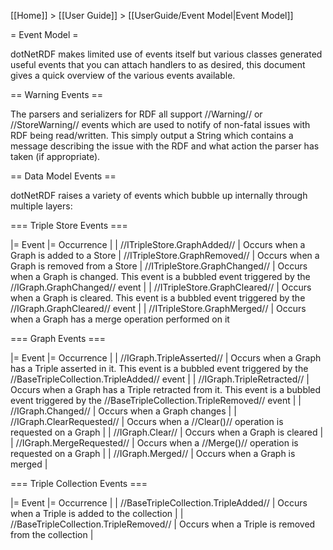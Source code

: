 [[Home]] > [[User Guide]] > [[UserGuide/Event Model|Event Model]]

= Event Model =

dotNetRDF makes limited use of events itself but various classes generated useful events that you can attach handlers to as desired, this document gives a quick overview of the various events available.

== Warning Events ==

The parsers and serializers for RDF all support //Warning// or //StoreWarning// events which are used to notify of non-fatal issues with RDF being read/written. This simply output a String which contains a message describing the issue with the RDF and what action the parser has taken (if appropriate).

== Data Model Events ==

dotNetRDF raises a variety of events which bubble up internally through multiple layers:

=== Triple Store Events ===

|= Event |= Occurrence |
| //ITripleStore.GraphAdded// | Occurs when a Graph is added to a Store
| //ITripleStore.GraphRemoved// | Occurs when a Graph is removed from a Store
| //ITripleStore.GraphChanged// | Occurs when a Graph is changed. This event is a bubbled event triggered by the //IGraph.GraphChanged// event |
| //ITripleStore.GraphCleared// | Occurs when a Graph is cleared.  This event is a bubbled event triggered by the //IGraph.GraphCleared// event |
| //ITripleStore.GraphMerged// | Occurs when a Graph has a merge operation performed on it

=== Graph Events ===

|= Event |= Occurrence |
| //IGraph.TripleAsserted// | Occurs when a Graph has a Triple asserted in it.  This event is a bubbled event triggered by the //BaseTripleCollection.TripleAdded// event |
| //IGraph.TripleRetracted// | Occurs when a Graph has a Triple retracted from it.  This event is a bubbled event triggered by the //BaseTripleCollection.TripleRemoved// event |
| //IGraph.Changed// | Occurs when a Graph changes |
| //IGraph.ClearRequested// | Occurs when a //Clear()// operation is requested on a Graph |
| //IGraph.Clear// | Occurs when a Graph is cleared |
| //IGraph.MergeRequested// | Occurs when a //Merge()// operation is requested on a Graph |
| //IGraph.Merged// | Occurs when a Graph is merged |

=== Triple Collection Events ===

|= Event |= Occurrence |
| //BaseTripleCollection.TripleAdded// | Occurs when a Triple is added to the collection |
| //BaseTripleCollection.TripleRemoved// | Occurs when a Triple is removed from the collection |